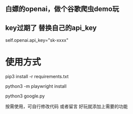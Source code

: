 ## 白嫖的openai，做个谷歌爬虫demo玩
## key过期了 替换自己的api_key

self.openai.api_key="sk-xxxx"

# 使用方式
pip3 install -r requirements.txt

python3 -m playwright install

python3 google.py 


按需使用，可自行修改代码 或者留言 好玩就添加上需要的功能
